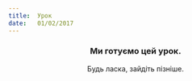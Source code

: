 ```yaml
---
title:  Урок
date:   01/02/2017
---
```


### <center>Ми готуємо цей урок.</center>
<center>Будь ласка, зайдіть пізніше.</center>